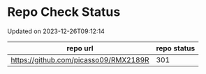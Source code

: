 # Repo Check Status

Updated on 2023-12-26T09:12:14

| repo url | repo status |
| -------- | -------- | 
|  https://github.com/picasso09/RMX2189R |  301 |

